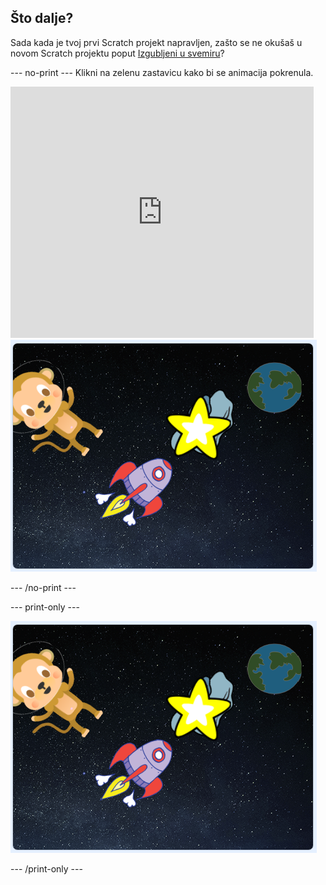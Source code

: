 ## Što dalje?

Sada kada je tvoj prvi Scratch projekt napravljen, zašto se ne okušaš u novom Scratch projektu poput [Izgubljeni u svemiru](https://projects.raspberrypi.org/en/projects/lost-in-space?utm_source=pathway&utm_medium=whatnext&utm_campaign=projects)?

\--- no-print \--- Klikni na zelenu zastavicu kako bi se animacija pokrenula.

<div class="scratch-preview">
  <iframe allowtransparency="true" width="485" height="402" src="https://scratch.mit.edu/projects/embed/276873231/?autostart=false" frameborder="0" scrolling="no"></iframe>
  <img src="images/space-final.png">
</div>

\--- /no-print \---

\--- print-only \---

![Dovršen projekt](images/space-final.png)

\--- /print-only \---